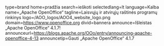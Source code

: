 type=brand
home=pradžia
search=ieškoti
selectedlang=lt
language=Kalba
name=„Apache OpenOffice“
tagline=Laisvųjų ir atvirųjų raštinės programų rinkinys
logo=/AOO_logos/AOO4_website_logo.png
domain=https://www.openoffice.org
divid=bannera
announce=Išleistas „Apache OpenOffice“ 4.1.7!
announceurl=https://blogs.apache.org/OOo/entry/announcing-apache-openoffice-4-13
announcetip=Gauti „Apache OpenOffice“ 4.1.7
~~~~~~
